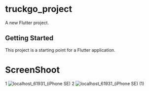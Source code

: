 # truckgo_project

A new Flutter project.

## Getting Started

This project is a starting point for a Flutter application.

# ScreenShoot

1
![localhost_61931_(iPhone SE)](https://github.com/user-attachments/assets/598702e0-984e-440a-8d9c-a1fa787b8639)
2
![localhost_61931_(iPhone SE) (1)](https://github.com/user-attachments/assets/728eba63-cdb9-459a-a34f-2ac775680d2b)
